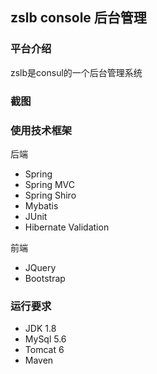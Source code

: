 ## zslb console 后台管理

### 平台介绍

zslb是consul的一个后台管理系统


### 截图


### 使用技术框架

后端

* Spring
* Spring MVC
* Spring Shiro
* Mybatis
* JUnit
* Hibernate Validation

前端

* JQuery
* Bootstrap

### 运行要求

- JDK 1.8
- MySql 5.6
- Tomcat 6
- Maven
